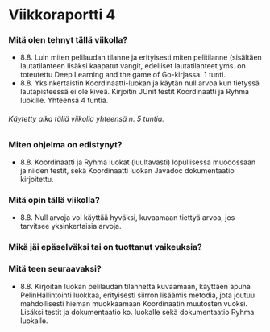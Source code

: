# Viikkoraportti 4

### Mitä olen tehnyt tällä viikolla?

- 8.8. Luin miten pelilaudan tilanne ja erityisesti miten pelitilanne (sisältäen lautatilanteen lisäksi kaapatut vangit, edelliset lautatilanteet yms. on toteutettu Deep Learning and the game of Go-kirjassa. 1 tunti.
- 8.8. Yksinkertaistin Koordinaatti-luokan ja käytän null arvoa kun tietyssä lautapisteessä ei ole kiveä. Kirjoitin JUnit testit Koordinaatti ja Ryhma luokille. Yhteensä 4 tuntia.

###### Käytetty aika tällä viikolla yhteensä n. 5 tuntia.

### Miten ohjelma on edistynyt?

- 8.8. Koordinaatti ja Ryhma luokat (luultavasti) lopullisessa muodossaan ja niiden testit, sekä Koordinaatti luokan Javadoc dokumentaatio kirjoitettu.

### Mitä opin tällä viikolla?

- 8.8. Null arvoja voi käyttää hyväksi, kuvaamaan tiettyä arvoa, jos tarvitsee yksinkertaisia arvoja.

### Mikä jäi epäselväksi tai on tuottanut vaikeuksia?

### Mitä teen seuraavaksi?

- 8.8. Kirjoitan luokan pelilaudan tilannetta kuvaamaan, käyttäen apuna PelinHallintointi luokkaa, erityisesti siirron lisäämis metodia, jota joutuu mahdollisesti hieman muokkaamaan Koordinaatin muutosten vuoksi. Lisäksi testit ja dokumentaatio ko. luokalle sekä dokumentaatio Ryhma luokalle.